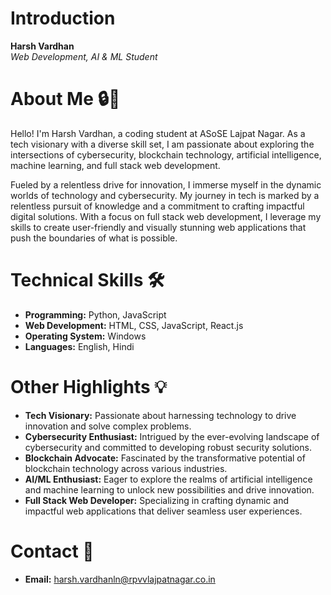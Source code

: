 # Introduction 

**Harsh Vardhan**  
*Web Development, AI & ML Student*

# About Me 🔒🔗

Hello! I'm Harsh Vardhan, a coding student at ASoSE Lajpat Nagar. As a tech visionary with a diverse skill set, I am passionate about exploring the intersections of cybersecurity, blockchain technology, artificial intelligence, machine learning, and full stack web development. 

Fueled by a relentless drive for innovation, I immerse myself in the dynamic worlds of technology and cybersecurity. My journey in tech is marked by a relentless pursuit of knowledge and a commitment to crafting impactful digital solutions. With a focus on full stack web development, I leverage my skills to create user-friendly and visually stunning web applications that push the boundaries of what is possible.

# Technical Skills 🛠️

- **Programming:** Python, JavaScript
- **Web Development:** HTML, CSS, JavaScript, React.js
- **Operating System:** Windows
- **Languages:** English, Hindi

# Other Highlights 💡

- **Tech Visionary:** Passionate about harnessing technology to drive innovation and solve complex problems.
- **Cybersecurity Enthusiast:** Intrigued by the ever-evolving landscape of cybersecurity and committed to developing robust security solutions.
- **Blockchain Advocate:** Fascinated by the transformative potential of blockchain technology across various industries.
- **AI/ML Enthusiast:** Eager to explore the realms of artificial intelligence and machine learning to unlock new possibilities and drive innovation.
- **Full Stack Web Developer:** Specializing in crafting dynamic and impactful web applications that deliver seamless user experiences.

# Contact 📧

- **Email:** harsh.vardhanln@rpvvlajpatnagar.co.in
